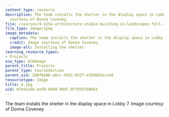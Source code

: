 ```yaml
---
content_type: resource
description: The team installs the shelter in the display space in Lobby 7. Image
  courtesy of Donna Coveney.
file: /courses/4-125a-architecture-studio-building-in-landscapes-fall-2005/07edacbbee50089dd0df9ff855f80663_6.jpg
file_type: image/jpeg
image_metadata:
  caption: The team installs the shelter in the display space in Lobby 7.
  credit: Image courtesy of Donna Coveney.
  image-alt: Installing the shelter.
learning_resource_types:
- Projects
ocw_type: OCWImage
parent_title: Projects
parent_type: CourseSection
parent_uid: 208f6e88-a0cc-4592-832f-e3566d1ecc4d
resourcetype: Image
title: 6.jpg
uid: 07edacbb-ee50-089d-d0df-9ff855f80663
---
```

The team installs the shelter in the display space in Lobby 7. Image courtesy of Donna Coveney.

